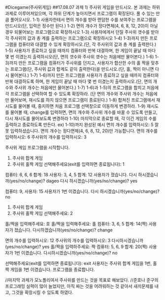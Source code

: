 #Dicegame(주사위게임)
##17.08.07
과제 1)
주사위 게임을 만드시오.
본 과제는 하위과제로 이루어져있으며, 각 하위 단계가 높아지면서 프로그램이 확장된다.
풀 수 있는 만큼 풀어오시오.
1-1) 사용자한테서 면의 개수를 받아 랜덤한 수를 보여주는 프로그램을 만드시오(단, 입력은 정수만 된다.)
1-2) 면의 개수가 정다면체(4, 6, 8, 12, 20)이 아닐 경우 되물어보는 프로그램으로 확장하시오
1-3) 사용자에게서 던질 주사위 갯수를 받아 각 주사위의 값과 총 계를 출력하는 프로그램으로 확장하시오
1-4) 1-3)까지 만든 프로그램을 컴퓨터와 대결할 수 있게 확장하시오.(단, 각 주사위의 값과 총 계를 출력한다.)
1-5) 사용자가 종료하고 싶을 때까지 컴퓨터와 반복 대결하며, 한 게임이 끝날 때 마다 몇 번 이겼는지 출력하시오(단, 면의 갯수와 주사위 갯수는 처음에만 물어본다.)
1-6) 1-3)까지 만든 프로그램을 컴퓨터가 주사위를 던지고, 사용자가 합산한 수의 홀 짝을 맞추는 프로그램(단, 주사위 값과 합계도 같이 출력한다)을 만드시오.(단, 홀, 짝이 아니면 다시 물어본다.)
1-7) 1-6)까지 만든 프로그램을 사용자가 종료하고 싶을 때까지 컴퓨터와 반복 대결하도록 하며, 한 게임이 끝날 때 마다 몇 번 이겼는지 출력하시오.(단, 면의 개수와 주사위 개수는 처음에만 물어본다.)
1-7) 1-6)과 1-5)의 프로그램을 합치고 처음에 각 프로그램을 선택하여 할 수 있도록 확장하라. (단 면의 개수와 주사위 개수는 처음에만 물어보며, 재시도를 하지 않으면 프로그램이 종료된다.)
1-8) 합쳐진 프로그램에서 재시도를 물어볼 때, 중지하면 처음 프로그램 선택창으로 이동하게 변경하라.
1-9) 재시도를 물어볼 때, change를 입력하면, 면의 개수와 주사위 개수를 바꿀 수 있도록 만들고, 다시 재시도를 물어보도록 변경하라
1-10) 마지막으로 종료할 때, 각 이긴 게임의 수를 출력하고 종료하도록 만든다.
ex) 1-10)까지 완성된 예시
면의 개수를 입력하시오: 5
잘못 입력하셨습니다. 면의 개수는 정다면체(4, 6, 8, 12, 20)만 가능합니다.
면의 개수를 입력하시오: 6
주사위의 개수를 입력하시오: 3

주사위 게임 프로그램을 시작합니다.
1. 주사위 합계 게임
2. 주사위 홀짝 게임
선택해주세요(exit를 입력하면 종료됩니다): 1

컴퓨터: 6, 6, 6 합계: 18
사용자: 3, 4, 5 합계: 12
사용자가 졌습니다.
다시 하시겠습니까(yes/no/change)? dageo
다시 하시겠습니까(yes/no/change)? yes

컴퓨터: 9, 사용자: 15
사용자가 1번 이겼습니다.
다시 하시겠습니까(yes/no/change)? no

1. 주사위 합계 게임
2. 주사위 홀짝 게임
선택해주세요: 2

홀/짝을 입력해주세요: 호
홀/짝을 입력해주세요: 홀
컴퓨터: 3, 6, 5 합계: 14(짝)
사용자가 졌습니다.
다시하겠습니까(yes/no/change)? change

면의 개수를 입력하시오: 12
주사위의 개수를 입력하시오: 3
다시하시겠습니까(yes/no/change)? yes
홀/짝을 입력하주세요: 짝
컴퓨터: 5, 6, 9 합계: 20(짝)
사용자가 1번 이겼습니다.
다시하시겠습니까(yes/no/change)? no

선택해주세요(exit를 입력하면 종료됩니다): exit
사용자는 주사위 합계 게임을 1번, 홀짝 게임을 1번 이겼습니다.
프로그램을 종료합니다.

//마지막 과제가 모노폴리여서 주사위를 만드는 것을 목표로 해보았다.
//준호나 준구의 프로그래밍 실력이 많이 늘었지만, 아직 짜는 것을 어려워하는 것 같아서 새끼문제를 내고, 그것을 확장시킬 수 있도록 하였다.